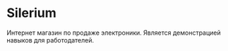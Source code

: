# Silerium
Интернет магазин по продаже электроники. Является демонстрацией навыков для работодателей.
